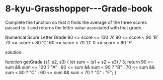 # 8-kyu-Grasshopper---Grade-book
Complete the function so that it finds the average of the three scores passed to it and returns the letter value associated with that grade.

Numerical Score	Letter Grade
90 <= score <= 100	'A'
80 <= score < 90	'B'
70 <= score < 80	'C'
60 <= score < 70	'D'
0 <= score < 60	'F'

solution:

function getGrade (s1, s2, s3) {
let sum = (s1 + s2 + s3) / 3;
return 90 <= sum && sum <= 100 ? "A" 
: 80 <= sum && sum < 90 ? "B" 
: 70 <= sum && sum < 80 ? "C" 
: 60 <= sum && sum < 70 ? "D" 
: "F";
  }
